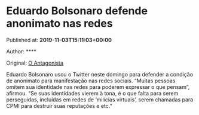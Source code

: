 
# Eduardo Bolsonaro defende anonimato nas redes

Published at: **2019-11-03T15:11:03+00:00**

Author: ****

Original: [O Antagonista](https://www.oantagonista.com/brasil/eduardo-bolsonaro-defende-anonimato-nas-redes/)

Eduardo Bolsonaro usou o Twitter neste domingo para defender a condição de anonimato para manifestação nas redes sociais.
“Muitas pessoas omitem sua identidade nas redes para poderem expressar o que pensam”, afirmou.
“Se suas identidades vierem à tona, é o que falta para serem perseguidas, incluídas em redes de ‘milícias virtuais’, serem chamadas para CPMI para destruir suas reputações e etc.”
